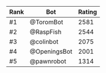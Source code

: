 Rank|Bot|Rating
---|---|---
#1|@ToromBot|2581
#2|@RaspFish|2544
#3|@colinbot|2075
#4|@OpeningsBot|2001
#5|@pawnrobot|1314

